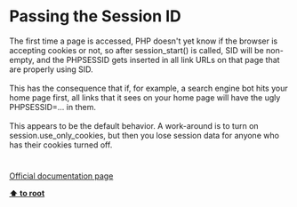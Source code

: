 # Passing the Session ID




<div class="phpcode"><span class="html">
The first time a page is accessed, PHP doesn&apos;t yet know if the browser is accepting cookies or not, so after session_start() is called, SID will be non-empty, and the PHPSESSID gets inserted in all link URLs on that page that are properly using SID.<br><br>This has the consequence that if, for example, a search engine bot hits your home page first, all links that it sees on your home page will have the ugly PHPSESSID=... in them.<br><br>This appears to be the default behavior. A work-around is to turn on session.use_only_cookies, but then you lose session data for anyone who has their cookies turned off.</span>
</div>
  

#

[Official documentation page](https://www.php.net/manual/en/session.idpassing.php)

**[⬆ to root](/)**